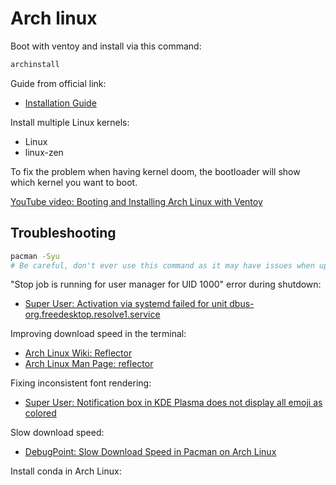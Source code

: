 # Arch linux

Boot with ventoy and install via this command:

```bash
archinstall
```

Guide from official link:
- [Installation Guide](https://wiki.archlinux.org/title/Installation_guide)

Install multiple Linux kernels:
- Linux
- linux-zen

To fix the problem when having kernel doom, the bootloader will show which kernel you want to boot.

[YouTube video: Booting and Installing Arch Linux with Ventoy](https://youtu.be/r5CXwtwdUmc?si=vaIT68GUpui-50ql)



## Troubleshooting

```bash
pacman -Syu
# Be careful, don't ever use this command as it may have issues when updating Nvidia drivers
```

"Stop job is running for user manager for UID 1000" error during shutdown:

- [Super User: Activation via systemd failed for unit dbus-org.freedesktop.resolve1.service](https://superuser.com/questions/1427311/activation-via-systemd-failed-for-unit-dbus-org-freedesktop-resolve1-service)

Improving download speed in the terminal:

- [Arch Linux Wiki: Reflector](https://wiki.archlinux.org/title/reflector)
- [Arch Linux Man Page: reflector](https://man.archlinux.org/man/reflector.1#EXAMPLES)

Fixing inconsistent font rendering:

- [Super User: Notification box in KDE Plasma does not display all emoji as colored](https://superuser.com/questions/1800068/notification-box-in-kde-plasma-does-not-display-all-emoji-as-coloured)

Slow download speed:

- [DebugPoint: Slow Download Speed in Pacman on Arch Linux](https://www.debugpoint.com/slow-download-pacman-arch/)

Install conda in Arch Linux:


